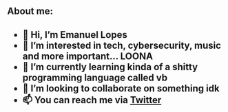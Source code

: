 <h2>About me:<h2>

- 👋 Hi, I’m Emanuel Lopes
- 👀 I’m interested in tech, cybersecurity, music and more important... LOONA
- 🌱 I’m currently learning kinda of a shitty programming language called vb
- 💞️ I’m looking to collaborate on something idk
- 📫 You can reach me via <a href="https://twitter.com/EmanuelLopesS2">Twitter</a>

<!---
EmanuelLopesS2/EmanuelLopesS2 is a ✨ special ✨ repository because its `README.md` (this file) appears on your GitHub profile.
You can click the Preview link to take a look at your changes.
--->
